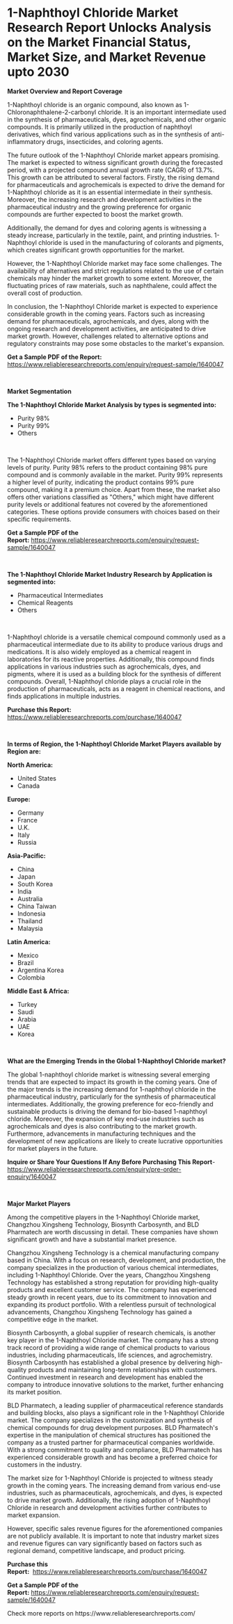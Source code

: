 <p><h1>1-Naphthoyl Chloride Market Research Report Unlocks Analysis on the Market Financial Status, Market Size, and Market Revenue upto 2030</h1></p><p><strong>Market Overview and Report Coverage</strong></p>
<p><p>1-Naphthoyl chloride is an organic compound, also known as 1-Chloronaphthalene-2-carbonyl chloride. It is an important intermediate used in the synthesis of pharmaceuticals, dyes, agrochemicals, and other organic compounds. It is primarily utilized in the production of naphthoyl derivatives, which find various applications such as in the synthesis of anti-inflammatory drugs, insecticides, and coloring agents.</p><p>The future outlook of the 1-Naphthoyl Chloride market appears promising. The market is expected to witness significant growth during the forecasted period, with a projected compound annual growth rate (CAGR) of 13.7%. This growth can be attributed to several factors. Firstly, the rising demand for pharmaceuticals and agrochemicals is expected to drive the demand for 1-Naphthoyl chloride as it is an essential intermediate in their synthesis. Moreover, the increasing research and development activities in the pharmaceutical industry and the growing preference for organic compounds are further expected to boost the market growth.</p><p>Additionally, the demand for dyes and coloring agents is witnessing a steady increase, particularly in the textile, paint, and printing industries. 1-Naphthoyl chloride is used in the manufacturing of colorants and pigments, which creates significant growth opportunities for the market.</p><p>However, the 1-Naphthoyl Chloride market may face some challenges. The availability of alternatives and strict regulations related to the use of certain chemicals may hinder the market growth to some extent. Moreover, the fluctuating prices of raw materials, such as naphthalene, could affect the overall cost of production.</p><p>In conclusion, the 1-Naphthoyl Chloride market is expected to experience considerable growth in the coming years. Factors such as increasing demand for pharmaceuticals, agrochemicals, and dyes, along with the ongoing research and development activities, are anticipated to drive market growth. However, challenges related to alternative options and regulatory constraints may pose some obstacles to the market's expansion.</p></p>
<p><strong>Get a Sample PDF of the Report:</strong> <a href="https://www.reliableresearchreports.com/enquiry/request-sample/1640047">https://www.reliableresearchreports.com/enquiry/request-sample/1640047</a></p>
<p>&nbsp;</p>
<p><strong>Market Segmentation</strong></p>
<p><strong>The 1-Naphthoyl Chloride Market Analysis by types is segmented into:</strong></p>
<p><ul><li>Purity 98%</li><li>Purity 99%</li><li>Others</li></ul></p>
<p>&nbsp;</p>
<p><p>The 1-Naphthoyl Chloride market offers different types based on varying levels of purity. Purity 98% refers to the product containing 98% pure compound and is commonly available in the market. Purity 99% represents a higher level of purity, indicating the product contains 99% pure compound, making it a premium choice. Apart from these, the market also offers other variations classified as "Others," which might have different purity levels or additional features not covered by the aforementioned categories. These options provide consumers with choices based on their specific requirements.</p></p>
<p><strong>Get a Sample PDF of the Report:</strong>&nbsp;<a href="https://www.reliableresearchreports.com/enquiry/request-sample/1640047">https://www.reliableresearchreports.com/enquiry/request-sample/1640047</a></p>
<p>&nbsp;</p>
<p><strong>The 1-Naphthoyl Chloride Market Industry Research by Application is segmented into:</strong></p>
<p><ul><li>Pharmaceutical Intermediates</li><li>Chemical Reagents</li><li>Others</li></ul></p>
<p>&nbsp;</p>
<p><p>1-Naphthoyl chloride is a versatile chemical compound commonly used as a pharmaceutical intermediate due to its ability to produce various drugs and medications. It is also widely employed as a chemical reagent in laboratories for its reactive properties. Additionally, this compound finds applications in various industries such as agrochemicals, dyes, and pigments, where it is used as a building block for the synthesis of different compounds. Overall, 1-Naphthoyl chloride plays a crucial role in the production of pharmaceuticals, acts as a reagent in chemical reactions, and finds applications in multiple industries.</p></p>
<p><strong>Purchase this Report:</strong>&nbsp; <a href="https://www.reliableresearchreports.com/purchase/1640047">https://www.reliableresearchreports.com/purchase/1640047</a></p>
<p>&nbsp;</p>
<p><strong>In terms of Region, the 1-Naphthoyl Chloride Market Players available by Region are:</strong></p>
<p>
    <p> <strong> North America: </strong>
        <ul>
            <li>United States</li>
            <li>Canada</li>
        </ul>
        </p> 
    <p> <strong> Europe: </strong>
        <ul>
            <li>Germany</li>
            <li>France</li>
            <li>U.K.</li>
            <li>Italy</li>
            <li>Russia</li>
        </ul>
        </p> 
    <p> <strong> Asia-Pacific: </strong>
        <ul>
            <li>China</li>
            <li>Japan</li>
            <li>South Korea</li>
            <li>India</li>
            <li>Australia</li>
            <li>China Taiwan</li>
            <li>Indonesia</li>
            <li>Thailand</li>
            <li>Malaysia</li>
        </ul>
        </p> 
    <p> <strong> Latin America: </strong>
        <ul>
            <li>Mexico</li>
            <li>Brazil</li>
            <li>Argentina Korea</li>
            <li>Colombia</li>
        </ul>
        </p> 
    <p> <strong> Middle East & Africa: </strong>
        <ul>
            <li>Turkey</li>
            <li>Saudi</li>
            <li>Arabia</li>
            <li>UAE</li>
            <li>Korea</li>
        </ul>
    </p>
    </p>
<p>&nbsp;</p>
<p><strong>What are the Emerging Trends in the Global 1-Naphthoyl Chloride market?</strong></p>
<p><p>The global 1-naphthoyl chloride market is witnessing several emerging trends that are expected to impact its growth in the coming years. One of the major trends is the increasing demand for 1-naphthoyl chloride in the pharmaceutical industry, particularly for the synthesis of pharmaceutical intermediates. Additionally, the growing preference for eco-friendly and sustainable products is driving the demand for bio-based 1-naphthoyl chloride. Moreover, the expansion of key end-use industries such as agrochemicals and dyes is also contributing to the market growth. Furthermore, advancements in manufacturing techniques and the development of new applications are likely to create lucrative opportunities for market players in the future.</p></p>
<p><strong>Inquire or Share Your Questions If Any Before Purchasing This Report</strong>- <a href="https://www.reliableresearchreports.com/enquiry/pre-order-enquiry/1640047">https://www.reliableresearchreports.com/enquiry/pre-order-enquiry/1640047</a></p>
<p>&nbsp;</p>
<p><strong>Major Market Players</strong></p>
<p><p>Among the competitive players in the 1-Naphthoyl Chloride market, Changzhou Xingsheng Technology, Biosynth Carbosynth, and BLD Pharmatech are worth discussing in detail. These companies have shown significant growth and have a substantial market presence.</p><p>Changzhou Xingsheng Technology is a chemical manufacturing company based in China. With a focus on research, development, and production, the company specializes in the production of various chemical intermediates, including 1-Naphthoyl Chloride. Over the years, Changzhou Xingsheng Technology has established a strong reputation for providing high-quality products and excellent customer service. The company has experienced steady growth in recent years, due to its commitment to innovation and expanding its product portfolio. With a relentless pursuit of technological advancements, Changzhou Xingsheng Technology has gained a competitive edge in the market.</p><p>Biosynth Carbosynth, a global supplier of research chemicals, is another key player in the 1-Naphthoyl Chloride market. The company has a strong track record of providing a wide range of chemical products to various industries, including pharmaceuticals, life sciences, and agrochemistry. Biosynth Carbosynth has established a global presence by delivering high-quality products and maintaining long-term relationships with customers. Continued investment in research and development has enabled the company to introduce innovative solutions to the market, further enhancing its market position.</p><p>BLD Pharmatech, a leading supplier of pharmaceutical reference standards and building blocks, also plays a significant role in the 1-Naphthoyl Chloride market. The company specializes in the customization and synthesis of chemical compounds for drug development purposes. BLD Pharmatech's expertise in the manipulation of chemical structures has positioned the company as a trusted partner for pharmaceutical companies worldwide. With a strong commitment to quality and compliance, BLD Pharmatech has experienced considerable growth and has become a preferred choice for customers in the industry.</p><p>The market size for 1-Naphthoyl Chloride is projected to witness steady growth in the coming years. The increasing demand from various end-use industries, such as pharmaceuticals, agrochemicals, and dyes, is expected to drive market growth. Additionally, the rising adoption of 1-Naphthoyl Chloride in research and development activities further contributes to market expansion.</p><p>However, specific sales revenue figures for the aforementioned companies are not publicly available. It is important to note that industry market sizes and revenue figures can vary significantly based on factors such as regional demand, competitive landscape, and product pricing.</p></p>
<p><strong>Purchase this Report:</strong>&nbsp;&nbsp;<a href="https://www.reliableresearchreports.com/purchase/1640047">https://www.reliableresearchreports.com/purchase/1640047</a></p>
<p></p>
<p><strong>Get a Sample PDF of the Report:</strong>&nbsp;<a href="https://www.reliableresearchreports.com/enquiry/request-sample/1640047">https://www.reliableresearchreports.com/enquiry/request-sample/1640047</a></p>
<p>Check more reports on https://www.reliableresearchreports.com/</p>